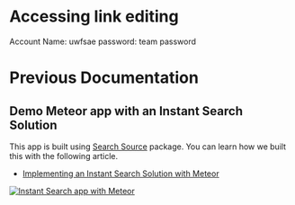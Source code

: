 # Accessing link editing
Account Name: uwfsae
password: team password

# Previous Documentation #

## Demo Meteor app with an Instant Search Solution

This app is built using [Search Source](https://github.com/meteorhacks/search-source) package. You can learn how we built this with the following article.

* [Implementing an Instant Search Solution with Meteor](https://meteorhacks.com/implementing-an-instant-search-solution-with-meteor.html)

[![Instant Search app with Meteor](https://cldup.com/XpEfqV6YQC.png)](https://github.com/meteorhacks-samples/meteor-instant-search-demo)